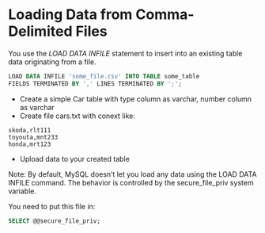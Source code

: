 # Loading Data from Comma-Delimited Files

You use the *LOAD DATA INFILE* statement to insert into an existing table data originating from a file. 

```sql
LOAD DATA INFILE 'some_file.csv' INTO TABLE some_table
FIELDS TERMINATED BY ',' LINES TERMINATED BY ';';
```

* Create a simple Car table with type column as varchar, number column as varchar
* Create file cars.txt with conext like:

```
skoda,rlt111
toyouta,mnt233
honda,mrt123
```
* Upload data to your created table


Note: By default, MySQL doesn’t let you load any data using the LOAD DATA INFILE command. The behavior is controlled by the secure_file_priv system variable. 

You need to put this file in:

```sql
SELECT @@secure_file_priv;
```